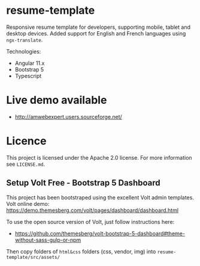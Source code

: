 # resume-template

Responsive resume template for developers, supporting mobile, tablet and desktop devices.
Added support for English and French languages using `ngx-translate`.

Technologies:

- Angular 11.x
- Bootstrap 5
- Typescript

# Live demo available

* http://amwebexpert.users.sourceforge.net/

# Licence

This project is licensed under the Apache 2.0 license. For more information see `LICENSE.md`.

## Setup Volt Free - Bootstrap 5 Dashboard

This project has been bootstraped using the excellent Volt admin templates. Volt online demo: https://demo.themesberg.com/volt/pages/dashboard/dashboard.html

To use the open source version of Volt, just follow instructions here:

* https://github.com/themesberg/volt-bootstrap-5-dashboard#theme-without-sass-gulp-or-npm

Then copy folders of `html&css` folders (css, vendor, img) into `resume-template/src/assets/`
